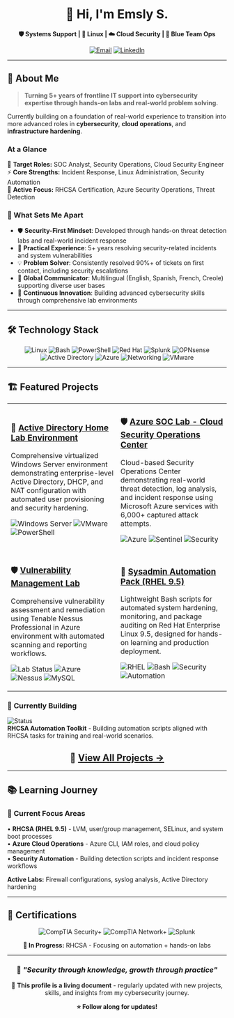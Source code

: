 <div align="center">
  
# 👋 Hi, I'm Emsly S. 

<p><strong>🛡️ Systems Support | 🐧 Linux | ☁️ Cloud Security | 🔵 Blue Team Ops</strong></p>

<!-- [![Portfolio](https://img.shields.io/badge/Portfolio-slycyber.com-blue?style=for-the-badge&logo=firefox&logoColor=white)](https://slycyber.com) -->
[![Email](https://img.shields.io/badge/Email-slycyber7@gmail.com-red?style=for-the-badge&logo=gmail&logoColor=white)](mailto:slycyber7@gmail.com)
[![LinkedIn](https://img.shields.io/badge/LinkedIn-Connect-0077B5?style=for-the-badge&logo=linkedin&logoColor=white)](https://www.linkedin.com/in/emsly-s-482794196/)

</div>

---

## 🚀 About Me

> **Turning 5+ years of frontline IT support into cybersecurity expertise through hands-on labs and real-world problem solving.**

Currently building on a foundation of real-world experience to transition into more advanced roles in **cybersecurity**, **cloud operations**, and **infrastructure hardening**.

### At a Glance
🎯 **Target Roles:** SOC Analyst, Security Operations, Cloud Security Engineer  
⚡ **Core Strengths:** Incident Response, Linux Administration, Security Automation  
🔧 **Active Focus:** RHCSA Certification, Azure Security Operations, Threat Detection  

### 💪 What Sets Me Apart
- 🛡️ **Security-First Mindset**: Developed through hands-on threat detection labs and real-world incident response
- 🧰 **Practical Experience**: 5+ years resolving security-related incidents and system vulnerabilities
- 💡 **Problem Solver**: Consistently resolved 90%+ of tickets on first contact, including security escalations
- 🤝 **Global Communicator**: Multilingual (English, Spanish, French, Creole) supporting diverse user bases
- 🔄 **Continuous Innovation**: Building advanced cybersecurity skills through comprehensive lab environments

---

## 🛠️ Technology Stack

<div align="center">

![Linux](https://img.shields.io/badge/-Linux-FCC624?logo=linux&logoColor=000)
![Bash](https://img.shields.io/badge/-Bash-4EAA25?logo=gnubash&logoColor=fff)
![PowerShell](https://img.shields.io/badge/-PowerShell-5391FE?logo=powershell&logoColor=fff)
![Red Hat](https://img.shields.io/badge/-Red%20Hat-EE0000?logo=redhat&logoColor=fff)
![Splunk](https://img.shields.io/badge/-Splunk-000000?logo=splunk&logoColor=fff)
![OPNsense](https://img.shields.io/badge/-OPNsense-D94F00?logo=opnsense&logoColor=fff)
![Active Directory](https://img.shields.io/badge/-Active%20Directory-0078D4?logo=microsoft&logoColor=fff)
![Azure](https://img.shields.io/badge/-Azure-0078D4?logo=microsoftazure&logoColor=fff)
![Networking](https://img.shields.io/badge/-Networking-1BA0D7?logo=cisco&logoColor=fff)
![VMware](https://img.shields.io/badge/-VMware-607078?logo=vmware&logoColor=fff)

</div>

---

## 🏗️ Featured Projects

<table>
<tr>
<td width="50%">
  
### 🏢 [**Active Directory Home Lab Environment**](https://github.com/SlyCyberLab/Active-Directory-HomeLab)
Comprehensive virtualized Windows Server environment demonstrating enterprise-level Active Directory, DHCP, and NAT configuration with automated user provisioning and security hardening.

![Windows Server](https://img.shields.io/badge/Windows%20Server-2025-0078D4)
![VMware](https://img.shields.io/badge/VMware-Workstation-607078)
![PowerShell](https://img.shields.io/badge/PowerShell-Automation-5391FE)

</td>
<td width="50%">

### 🛡️ [**Azure SOC Lab - Cloud Security Operations Center**](https://github.com/SlyCyberLab/Azure-SOC-Honeypot-Lab)
Cloud-based Security Operations Center demonstrating real-world threat detection, log analysis, and incident response using Microsoft Azure services with 6,000+ captured attack attempts.

![Azure](https://img.shields.io/badge/Microsoft-Azure-0078D4)
![Sentinel](https://img.shields.io/badge/Microsoft-Sentinel-0078D4)
![Security](https://img.shields.io/badge/Security-SOC-EE0000)

</td>
</tr>
<tr>
<td width="50%">

### 🛡️ [**Vulnerability Management Lab**](https://github.com/SlyCyberLab/Vulnerability-Management-Lab)
Comprehensive vulnerability assessment and remediation using Tenable Nessus Professional in Azure environment with automated scanning and reporting workflows.

![Lab Status](https://img.shields.io/badge/Lab%20Status-Complete-28A745)
![Azure](https://img.shields.io/badge/Azure-Virtual%20Machine-0078D4)
![Nessus](https://img.shields.io/badge/Nessus-Professional-EE0000)
![MySQL](https://img.shields.io/badge/MySQL-Community%20Server-4479A1)

</td>
<td width="50%">

### 🐧 [**Sysadmin Automation Pack (RHEL 9.5)**](https://github.com/SlyCyberLab/sysadmin-automation-pack)
Lightweight Bash scripts for automated system hardening, monitoring, and package auditing on Red Hat Enterprise Linux 9.5, designed for hands-on learning and production deployment.

![RHEL](https://img.shields.io/badge/Red%20Hat-RHEL%209.5-EE0000)
![Bash](https://img.shields.io/badge/Language-Bash-4EAA25)
![Security](https://img.shields.io/badge/Focus-Security%20Hardening-EE0000)
![Automation](https://img.shields.io/badge/Type-Automation-0078D4)

</td>
</tr>
</table>

### 🚧 **Currently Building**
![Status](https://img.shields.io/badge/Status-In%20Progress-FFC107)  
**RHCSA Automation Toolkit** - Building automation scripts aligned with RHCSA tasks for training and real-world scenarios.

<div align="center">

## 📁 **[View All Projects →](https://github.com/SlyCyberLab?tab=repositories)**

</div>

---

## 📚 Learning Journey

### 🎯 **Current Focus Areas**
• **RHCSA (RHEL 9.5)** - LVM, user/group management, SELinux, and system boot processes  
• **Azure Cloud Operations** - Azure CLI, IAM roles, and cloud policy management  
• **Security Automation** - Building detection scripts and incident response workflows  

**Active Labs:** Firewall configurations, syslog analysis, Active Directory hardening

---

## 🏅 Certifications

<div align="center">

![CompTIA Security+](https://img.shields.io/badge/-Security%2B-FF0000?style=for-the-badge&logo=comptia&logoColor=white)
![CompTIA Network+](https://img.shields.io/badge/-Network%2B-007ACC?style=for-the-badge&logo=comptia&logoColor=white)
![Splunk](https://img.shields.io/badge/-Splunk%20Core%20Certified-000000?style=for-the-badge&logo=splunk&logoColor=white)

**🎯 In Progress:** RHCSA - Focusing on automation + hands-on labs

</div>

---
<!--
## 📊 GitHub Stats

<div align="center">
  
![GitHub Stats](https://github-readme-stats.vercel.app/api?username=SlyCyberLab&show_icons=true&theme=radical&count_private=true)

![Top Languages](https://github-readme-stats.vercel.app/api/top-langs/?username=SlyCyberLab&layout=compact&theme=radical)

</div>

---

 ## 🌐 Let's Connect!

<div align="center">

| Platform | Link | Purpose |
|----------|------|---------|
| 🌐 **Portfolio** | [slycyber.com](https://slycyber.com) | Projects & Case Studies |
| 📧 **Email** | [slycyber7@gmail.com](mailto:slycyber7@gmail.com) | Professional Inquiries |
| 💼 **LinkedIn** | [linkedin.com/in/slycyber](https://linkedin.com/in/slycyber) | Professional Network |
| 📚 **Lab Repo** | [github.com/SlyCyberLab](https://github.com/SlyCyberLab) | Technical Projects |

</div>
-->

<div align="center">

### 💫 *"Security through knowledge, growth through practice"*

📌 **This profile is a living document** - regularly updated with new projects, skills, and insights from my cybersecurity journey.

**⭐ Follow along for updates!**

</div>
